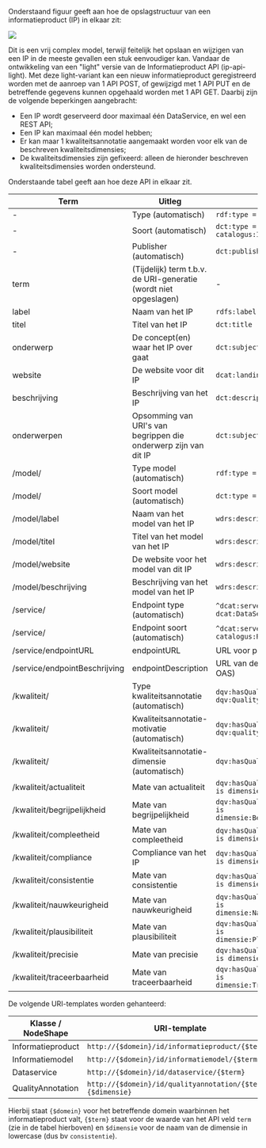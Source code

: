 Onderstaand figuur geeft aan hoe de opslagstructuur van een informatieproduct (IP) in elkaar zit:

![](../diagram/catalogusmodel-informatiemodelasset.png)

Dit is een vrij complex model, terwijl feitelijk het opslaan en wijzigen van een IP in de meeste gevallen een stuk eenvoudiger kan. Vandaar de ontwikkeling van een "light" versie van de Informatieproduct API (ip-api-light). Met deze light-variant kan een nieuw informatieproduct geregistreerd worden met de aanroep van 1 API POST, of gewijzigd met 1 API PUT en de betreffende gegevens kunnen opgehaald worden met 1 API GET. Daarbij zijn de volgende beperkingen aangebracht:
- Een IP wordt geserveerd door maximaal één DataService, en wel een REST API;
- Een IP kan maximaal één model hebben;
- Er kan maar 1 kwaliteitsannotatie aangemaakt worden voor elk van de beschreven kwaliteitsdimensies;
- De kwaliteitsdimensies zijn gefixeerd: alleen de hieronder beschreven kwaliteitsdimensies worden ondersteund.

Onderstaande tabel geeft aan hoe deze API in elkaar zit.

|Term|Uitleg|Pad|Waardetype|
|----|------|---|----------|
|-|Type (automatisch)|`rdf:type = adms:Dataset`|owl:Class|
|-|Soort (automatisch)|`dct:type = catalogus:InformatieproductDataset`|skos:Concept|
|-|Publisher (automatisch)|`dct:publisher`|org:Organization|
|term|(Tijdelijk) term t.b.v. de URI-generatie (wordt niet opgeslagen)|-|rdfs:Literal|
|label|Naam van het IP|`rdfs:label`|rdfs:Literal|
|titel|Titel van het IP|`dct:title`|rdfs:Literal|
|onderwerp|De concept(en) waar het IP over gaat|`dct:subject`|skos:Concept|
|website|De website voor dit IP|`dcat:landingPage`|foaf:Document|
|beschrijving|Beschrijving van het IP|`dct:description`|rdfs:Literal|
|onderwerpen|Opsomming van URI's van begrippen die onderwerp zijn van dit IP|`dct:subject`|array of skos:Concept|
|/model/|Type model (automatisch)|`rdf:type = adms:Asset`|owl:Class|
|/model/|Soort model (automatisch)|`dct:type = catalogus:InformatiemodelAsset`|skos:Concept|
|/model/label|Naam van het model van het IP|`wdrs:describedBy/rdfs:label`|rdfs:Literal|
|/model/titel|Titel van het model van het IP|`wdrs:describedBy/dct:title`|rdfs:Literal|
|/model/website|De website voor het model van dit IP|`wdrs:describedBy/dcat:landingPage`|foaf:Document|
|/model/beschrijving|Beschrijving van het model van het IP|`wdrs:describedBy/dct:description`|rdfs:Literal|
|/service/|Endpoint type (automatisch)|`^dcat:servesDataset/rdf:type = dcat:DataService`|owl:Class|
|/service/|Endpoint soort (automatisch)|`^dcat:servesDataset/dct:type = catalogus:RESTAPI`|skos:Concept|
|/service/endpointURL|endpointURL|URL voor primaire endpoint van dit IP|`^dcat:servesDataset/endpointURL`|rdfs:Resource|
|/service/endpointBeschrijving|endpointDescription|URL van de beschrijving van dit endpoint (bv OAS)|`^dcat:servesDataset/endpointDescription`|rdfs:Resource|
|/kwaliteit/|Type kwaliteitsannotatie (automatisch)|`dqv:hasQualityAnnotation/rdf:type = dqv:QualityAnnotation`|owl:Class|
|/kwaliteit/|Kwaliteitsannotatie-motivatie (automatisch)|`dqv:hasQualityAnnotation/oa:motivatedBy = dqv:qualityAssessment`|oa:Motivation|
|/kwaliteit/|Kwaliteitsannotatie-dimensie (automatisch)|`dqv:hasQualityAnnotation/dqv:inDimension`|dqv:Dimension|
|/kwaliteit/actualiteit|Mate van actualiteit|`dqv:hasQualityAnnotation[dqv:inDimension is dimensie:Actualiteit]/oa:hasBodyValue`|rdfs:Literal|
|/kwaliteit/begrijpelijkheid|Mate van begrijpelijkheid|`dqv:hasQualityAnnotation[dqv:inDimension is dimensie:Begrijpelijkheid]/oa:hasBodyValue`|rdfs:Literal|
|/kwaliteit/compleetheid|Mate van compleetheid|`dqv:hasQualityAnnotation[dqv:inDimension is dimensie:Compleetheid]/oa:hasBodyValue`|rdfs:Literal|
|/kwaliteit/compliance|Compliance van het IP|`dqv:hasQualityAnnotation[dqv:inDimension is dimensie:Compliance]/oa:hasBodyValue`|rdfs:Literal|
|/kwaliteit/consistentie|Mate van consistentie|`dqv:hasQualityAnnotation[dqv:inDimension is dimensie:Consistentie]/oa:hasBodyValue`|rdfs:Literal|
|/kwaliteit/nauwkeurigheid|Mate van nauwkeurigheid|`dqv:hasQualityAnnotation[dqv:inDimension is dimensie:Nauwkeurigheid]/oa:hasBodyValue`|rdfs:Literal|
|/kwaliteit/plausibiliteit|Mate van plausibiliteit|`dqv:hasQualityAnnotation[dqv:inDimension is dimensie:Plausibiliteit]/oa:hasBodyValue`|rdfs:Literal|
|/kwaliteit/precisie|Mate van precisie|`dqv:hasQualityAnnotation[dqv:inDimension is dimensie:Precisie]/oa:hasBodyValue`|rdfs:Literal|
|/kwaliteit/traceerbaarheid|Mate van traceerbaarheid|`dqv:hasQualityAnnotation[dqv:inDimension is dimensie:Traceerbaarheid]/oa:hasBodyValue`|rdfs:Literal|

De volgende URI-templates worden gehanteerd:

|Klasse / NodeShape|URI-template|
|------------------|------------|
|Informatieproduct|`http://{$domein}/id/informatieproduct/{$term}`|
|Informatiemodel|`http://{$domein}/id/informatiemodel/{$term}`|
|Dataservice|`http://{$domein}/id/dataservice/{$term}`|
|QualityAnnotation|`http://{$domein}/id/qualityannotation/{$term}-{$dimensie}`|

Hierbij staat `{$domein}` voor het betreffende domein waarbinnen het informatieproduct valt, `{$term}` staat voor de waarde van het API veld `term` (zie in de tabel hierboven) en `$dimensie` voor de naam van de dimensie in lowercase (dus bv `consistentie`).

